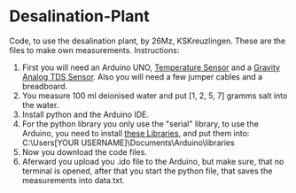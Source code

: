 # Desalination-Plant
Code, to use the desalination plant, by 26Mz, KSKreuzlingen.
These are the files to make own measurements.
Instructions:

1. First you will need an Arduino UNO, [Temperature Sensor](https://www.reichelt.com/ch/de/shop/produkt/entwicklerboards_-_temperatursensor_bis_125_c_ds18b20-215884) and a [Gravity Analog TDS Sensor](https://www.digikey.ch/de/products/detail/dfrobot/SEN0244/8019062?utm_adgroup=General&utm_source=google&utm_medium=cpc&utm_campaign=PMax:%20Smart%20Shopping_Product_Zombie%20SKUs&utm_term=&productid=8019062&utm_content=General&utm_id=go_cmp-18009722334_adg-_ad-__dev-c_ext-_prd-8019062_sig-Cj0KCQiAlsy5BhDeARIsABRc6ZueBWK31GQtArCRUrqrnsRifeVlWiIyak6mw4H3Xo9S1Rxm_mDAlOgaAgABEALw_wcB&gad_source=1&gclid=Cj0KCQiAlsy5BhDeARIsABRc6ZueBWK31GQtArCRUrqrnsRifeVlWiIyak6mw4H3Xo9S1Rxm_mDAlOgaAgABEALw_wcB). Also you will need a few jumper cables and a breadboard.
2. You measure 100 ml deionised water and put [1, 2, 5, 7] gramms salt into the water.
3. Install python and the Arduino IDE.
4. For the python library you only use the "serial" library, to use the Arduino, you need to install [these Libraries](https://joy-it.net/files/files/Produkte/LK-Temp2/LK-Temp2_Arduino-Libraries.zip), and put them into: 
C:\Users\[YOUR USERNAME]\Documents\Arduino\libraries
5. Now you download the code files.
6. Aferward you upload you .ido file to the Arduino, but make sure, that no terminal is opened, after that you start the python file, that saves the measurements into data.txt.
